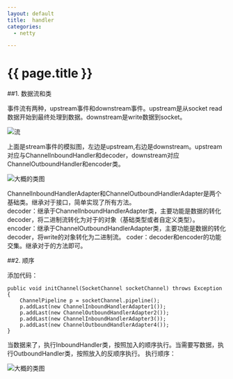 ```yaml
---
layout: default
title:  handler
categories:
  - netty

---
```

# {{ page.title }}


##1. 数据流和类

事件流有两种，upstream事件和downstream事件。upstream是从socket read数据开始到最终处理到数据。downstream是write数据到socket。

![流](/blog/image/netty-handler3.jpg)

上面是stream事件的模拟图，左边是upstream,右边是downstream。upstream对应与ChannelInboundHandler和decoder，downstream对应ChannelOutboundHandler和encoder类。

![大概的类图](/blog/image/netty-handler.jpg)

ChannelInboundHandlerAdapter和ChannelOutboundHandlerAdapter是两个基础类。继承对于接口，简单实现了所有方法。<br>
decoder：继承于ChannelInboundHandlerAdapter类，主要功能是数据的转化decoder，将二进制流转化为对于的对象（基础类型或者自定义类型）。<br>
encoder：继承于ChannelOutboundHandlerAdapter类，主要功能是数据的转化decoder，将write的对象转化为二进制流。
coder：decoder和encoder的功能交集。继承对于的方法即可。

##2. 顺序

添加代码：
	
    public void initChannel(SocketChannel socketChannel) throws Exception {
		ChannelPipeline p = socketChannel.pipeline();
		p.addLast(new ChannelInboundHandlerAdapter1());
		p.addLast(new ChannelOutboundHandlerAdapter2());
		p.addLast(new ChannelInboundHandlerAdapter3());
		p.addLast(new ChannelOutboundHandlerAdapter4());
    }


当数据来了，执行InboundHandler类，按照加入的顺序执行。当需要写数据，执行OutboundHandler类，按照放入的反顺序执行。
执行顺序：

![大概的类图](/blog/image/netty-handler2.jpg)


